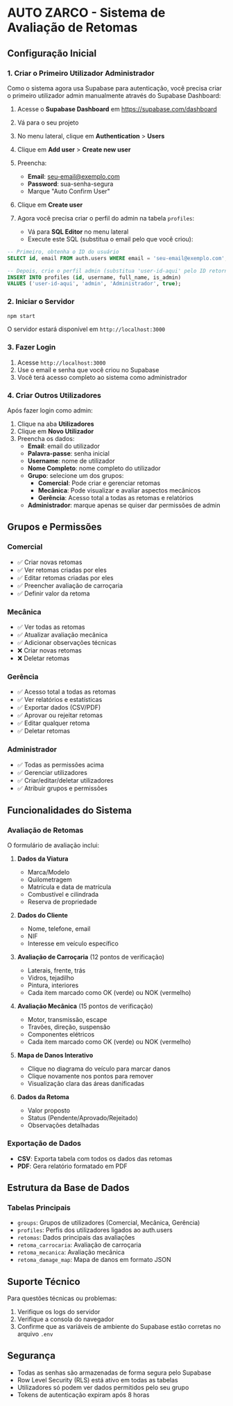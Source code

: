 # AUTO ZARCO - Sistema de Avaliação de Retomas

## Configuração Inicial

### 1. Criar o Primeiro Utilizador Administrador

Como o sistema agora usa Supabase para autenticação, você precisa criar o primeiro utilizador admin manualmente através do Supabase Dashboard:

1. Acesse o **Supabase Dashboard** em https://supabase.com/dashboard
2. Vá para o seu projeto
3. No menu lateral, clique em **Authentication** > **Users**
4. Clique em **Add user** > **Create new user**
5. Preencha:
   - **Email**: seu-email@exemplo.com
   - **Password**: sua-senha-segura
   - Marque "Auto Confirm User"
6. Clique em **Create user**

7. Agora você precisa criar o perfil do admin na tabela `profiles`:
   - Vá para **SQL Editor** no menu lateral
   - Execute este SQL (substitua o email pelo que você criou):

```sql
-- Primeiro, obtenha o ID do usuário
SELECT id, email FROM auth.users WHERE email = 'seu-email@exemplo.com';

-- Depois, crie o perfil admin (substitua 'user-id-aqui' pelo ID retornado acima)
INSERT INTO profiles (id, username, full_name, is_admin)
VALUES ('user-id-aqui', 'admin', 'Administrador', true);
```

### 2. Iniciar o Servidor

```bash
npm start
```

O servidor estará disponível em `http://localhost:3000`

### 3. Fazer Login

1. Acesse `http://localhost:3000`
2. Use o email e senha que você criou no Supabase
3. Você terá acesso completo ao sistema como administrador

### 4. Criar Outros Utilizadores

Após fazer login como admin:

1. Clique na aba **Utilizadores**
2. Clique em **Novo Utilizador**
3. Preencha os dados:
   - **Email**: email do utilizador
   - **Palavra-passe**: senha inicial
   - **Username**: nome de utilizador
   - **Nome Completo**: nome completo do utilizador
   - **Grupo**: selecione um dos grupos:
     - **Comercial**: Pode criar e gerenciar retomas
     - **Mecânica**: Pode visualizar e avaliar aspectos mecânicos
     - **Gerência**: Acesso total a todas as retomas e relatórios
   - **Administrador**: marque apenas se quiser dar permissões de admin

## Grupos e Permissões

### Comercial
- ✅ Criar novas retomas
- ✅ Ver retomas criadas por eles
- ✅ Editar retomas criadas por eles
- ✅ Preencher avaliação de carroçaria
- ✅ Definir valor da retoma

### Mecânica
- ✅ Ver todas as retomas
- ✅ Atualizar avaliação mecânica
- ✅ Adicionar observações técnicas
- ❌ Criar novas retomas
- ❌ Deletar retomas

### Gerência
- ✅ Acesso total a todas as retomas
- ✅ Ver relatórios e estatísticas
- ✅ Exportar dados (CSV/PDF)
- ✅ Aprovar ou rejeitar retomas
- ✅ Editar qualquer retoma
- ✅ Deletar retomas

### Administrador
- ✅ Todas as permissões acima
- ✅ Gerenciar utilizadores
- ✅ Criar/editar/deletar utilizadores
- ✅ Atribuir grupos e permissões

## Funcionalidades do Sistema

### Avaliação de Retomas

O formulário de avaliação inclui:

1. **Dados da Viatura**
   - Marca/Modelo
   - Quilometragem
   - Matrícula e data de matrícula
   - Combustível e cilindrada
   - Reserva de propriedade

2. **Dados do Cliente**
   - Nome, telefone, email
   - NIF
   - Interesse em veículo específico

3. **Avaliação de Carroçaria** (12 pontos de verificação)
   - Laterais, frente, trás
   - Vidros, tejadilho
   - Pintura, interiores
   - Cada item marcado como OK (verde) ou NOK (vermelho)

4. **Avaliação Mecânica** (15 pontos de verificação)
   - Motor, transmissão, escape
   - Travões, direção, suspensão
   - Componentes elétricos
   - Cada item marcado como OK (verde) ou NOK (vermelho)

5. **Mapa de Danos Interativo**
   - Clique no diagrama do veículo para marcar danos
   - Clique novamente nos pontos para remover
   - Visualização clara das áreas danificadas

6. **Dados da Retoma**
   - Valor proposto
   - Status (Pendente/Aprovado/Rejeitado)
   - Observações detalhadas

### Exportação de Dados

- **CSV**: Exporta tabela com todos os dados das retomas
- **PDF**: Gera relatório formatado em PDF

## Estrutura da Base de Dados

### Tabelas Principais

- `groups`: Grupos de utilizadores (Comercial, Mecânica, Gerência)
- `profiles`: Perfis dos utilizadores ligados ao auth.users
- `retomas`: Dados principais das avaliações
- `retoma_carrocaria`: Avaliação de carroçaria
- `retoma_mecanica`: Avaliação mecânica
- `retoma_damage_map`: Mapa de danos em formato JSON

## Suporte Técnico

Para questões técnicas ou problemas:
1. Verifique os logs do servidor
2. Verifique a consola do navegador
3. Confirme que as variáveis de ambiente do Supabase estão corretas no arquivo `.env`

## Segurança

- Todas as senhas são armazenadas de forma segura pelo Supabase
- Row Level Security (RLS) está ativo em todas as tabelas
- Utilizadores só podem ver dados permitidos pelo seu grupo
- Tokens de autenticação expiram após 8 horas
